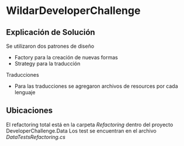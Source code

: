 # WildarDeveloperChallenge

## Explicación de Solución
Se utilizaron dos patrones de diseño
- Factory para la creación de nuevas formas
- Strategy para la traducción

Traducciones
- Para las traducciones se agregaron archivos de resources por cada lenguaje

## Ubicaciones
El refactoring total está en la carpeta _Refactoring_ dentro del proyecto DeveloperChallenge.Data
Los test se encuentran en el archivo _DataTestsRefactoring.cs_

